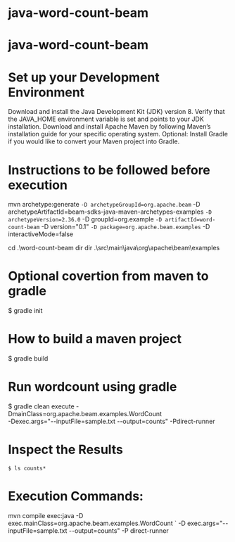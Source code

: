 ﻿# java-word-count-beam
# java-word-count-beam

# Set up your Development Environment
Download and install the Java Development Kit (JDK) version 8. Verify that the JAVA_HOME environment variable is set and points to your JDK installation.
Download and install Apache Maven by following Maven’s installation guide for your specific operating system.
Optional: Install Gradle if you would like to convert your Maven project into Gradle.

# Instructions to be followed before execution
mvn archetype:generate `
 -D archetypeGroupId=org.apache.beam `
 -D archetypeArtifactId=beam-sdks-java-maven-archetypes-examples `
 -D archetypeVersion=2.36.0 `
 -D groupId=org.example `
 -D artifactId=word-count-beam `
 -D version="0.1" `
 -D package=org.apache.beam.examples `
 -D interactiveMode=false
 
 cd .\word-count-beam
 dir
 dir .\src\main\java\org\apache\beam\examples
 
 # Optional covertion from maven to gradle
 $ gradle init
 
 # How to build a maven project
 $ gradle build

 # Run wordcount using gradle
$ gradle clean execute -DmainClass=org.apache.beam.examples.WordCount \
    -Dexec.args="--inputFile=sample.txt --output=counts" -Pdirect-runner
    
 # Inspect the Results
    $ ls counts*
    
# Execution Commands:
mvn compile exec:java -D exec.mainClass=org.apache.beam.examples.WordCount `
 -D exec.args="--inputFile=sample.txt --output=counts" -P direct-runner
 
 
